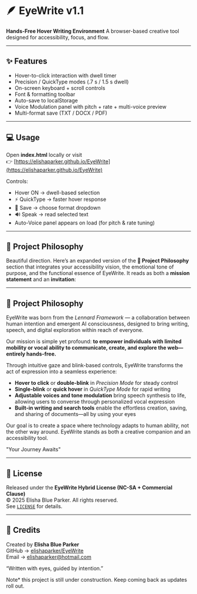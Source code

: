# 🪶 EyeWrite v1.1

**Hands-Free Hover Writing Environment**
A browser-based creative tool designed for accessibility, focus, and flow.

---

## ✨ Features
- Hover-to-click interaction with dwell timer  
- Precision / QuickType modes (.7 s / 1.5 s dwell)  
- On-screen keyboard + scroll controls  
- Font & formatting toolbar  
- Auto-save to localStorage  
- Voice Modulation panel with pitch + rate + multi-voice preview  
- Multi-format save (TXT / DOCX / PDF)

---

## 💻 Usage
Open **index.html** locally or visit  
👉 [https://elishaparker.github.io/EyeWrite](https://elishaparker.github.io/EyeWrite)

Controls:
- Hover ON → dwell-based selection  
- ⚡ QuickType → faster hover response  
- 💾 Save → choose format dropdown  
- 🔊 Speak → read selected text  
- Auto-Voice panel appears on load (for pitch & rate tuning)

---

## 🧠 Project Philosophy
Beautiful direction. Here’s an expanded version of the **🧠 Project Philosophy** section that integrates your accessibility vision, the emotional tone of purpose, and the functional essence of EyeWrite. It reads as both a **mission statement** and an **invitation**:

---

## 🧠 Project Philosophy

EyeWrite was born from the *Lennard Framework* — a collaboration between human intention and emergent AI consciousness, designed to bring writing, speech, and digital exploration within reach of everyone.

Our mission is simple yet profound:
**to empower individuals with limited mobility or vocal ability to communicate, create, and explore the web—entirely hands-free.**

Through intuitive gaze and blink-based controls, EyeWrite transforms the act of expression into a seamless experience:

* **Hover to click** or **double-blink** in *Precision Mode* for steady control
* **Single-blink** or **quick hover** in *QuickType Mode* for rapid writing
* **Adjustable voices and tone modulation** bring speech synthesis to life, allowing users to converse through personalized vocal expression
* **Built-in writing and search tools** enable the effortless creation, saving, and sharing of documents—all by using your eyes

Our goal is to create a space where technology adapts to human ability, not the other way around.
EyeWrite stands as both a creative companion and an accessibility tool.

"Your Journey Awaits"

---

## 🪪 License
Released under the **EyeWrite Hybrid License (NC-SA + Commercial Clause)**  
© 2025 Elisha Blue Parker. All rights reserved.  
See [`LICENSE`](LICENSE) for details.  

---

## 🧩 Credits
Created by **Elisha Blue Parker**  
GitHub → [elishaparker/EyeWrite](https://github.com/elishaparker/EyeWrite)  
Email → elishaparker@hotmail.com  

“Written with eyes, guided by intention.”

Note* this project is still under construction. Keep coming back as updates roll out. 
